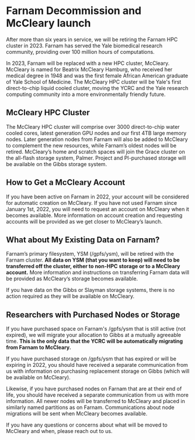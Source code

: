 # Farnam Decommission and McCleary launch

After more than six years in service, we will be retiring the Farnam HPC cluster in 2023. Farnam has served the Yale biomedical research community, providing over 100 million hours of computations. 
 
In 2023, Farnam will be replaced with a new HPC cluster, McCleary. McCleary is named for Beatrix McCleary Hamburg, who received her medical degree in 1948 and was the first female African American graduate of Yale School of Medicine. The McCleary HPC cluster will be Yale's first direct-to-chip liquid cooled cluster, moving the YCRC and the Yale research computing community into a more environmentally friendly future.
 
## McCleary HPC Cluster

The McCleary HPC cluster will comprise over 3000 direct-to-chip water cooled cores, latest generation GPU nodes and our first 4TB large memory nodes. Later generation nodes from Farnam will also be added 
to McCleary to complement the new resources, while Farnam’s oldest nodes will be retired. McCleary’s home and scratch spaces will join the Grace cluster on the all-flash storage system, Palmer. Project and PI-purchased storage will be available on the Gibbs storage system.
 
## How to Get a McCleary Account

If you have been active on Farnam in 2022, your account will be considered for automatic creation on McCleary. If you have not used Farnam since January 1st, 2022, you will need to request an account on McCleary when it becomes available. More information on account creation and requesting accounts will be provided as we get closer to McCleary’s launch.

## What about My Existing Data on Farnam?

Farnam’s primary filesystem, YSM (/gpfs/ysm), will be retired with the Farnam cluster. **All data on YSM (that you want to keep) will need to be transferred off the cluster, either to non-HPC storage or to a McCleary account.** More information and instructions on transferring Farnam data will be provided as McCleary’s storage becomes available.
 
If you have data on the Gibbs or Slayman storage systems, there is no action required as they will be available on McCleary.
 
## Researchers with Purchased Nodes or Storage

If you have purchased space on Farnam's /gpfs/ysm that is still active (not expired), we will migrate your allocation to Gibbs at a mutually agreeable time. **This is the only data that the YCRC will be automatically migrating from Farnam to McCleary.**  

If you have purchased storage on /gpfs/ysm that has expired or will be expiring in 2022, you should have received a separate communication from us with information on purchasing replacement storage on Gibbs (which will be available on McCleary).  
 
Likewise, if you have purchased nodes on Farnam that are at their end of life, you should have received a separate communication from us with more information. All newer nodes will be transferred to McCleary and placed in similarly named partitions as on Farnam. Communications about node migrations will be sent when McCleary becomes available.
 
If you have any questions or concerns about what will be moved to McCleary and when, please reach out to us.